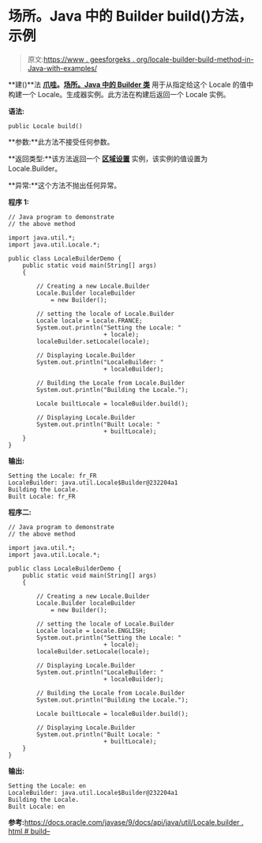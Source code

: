 # 场所。Java 中的 Builder build()方法，示例

> 原文:[https://www . geesforgeks . org/locale-builder-build-method-in-Java-with-examples/](https://www.geeksforgeeks.org/locale-builder-build-method-in-java-with-examples/)

**建()**法 **[爪哇](https://www.geeksforgeeks.org/java-util-package-java/)。[场所。Java 中的 Builder 类](https://www.geeksforgeeks.org/tag/java-locale-builder/)** 用于从指定给这个 Locale 的值中构建一个 Locale。生成器实例。此方法在构建后返回一个 Locale 实例。

**语法:**

```
public Locale build()

```

**参数:**此方法不接受任何参数。

**返回类型:**该方法返回一个 **[区域设置](https://www.geeksforgeeks.org/java-util-locale-class-java-set-1/)** 实例，该实例的值设置为 Locale.Builder。

**异常:**这个方法不抛出任何异常。

**程序 1:**

```
// Java program to demonstrate
// the above method

import java.util.*;
import java.util.Locale.*;

public class LocaleBuilderDemo {
    public static void main(String[] args)
    {

        // Creating a new Locale.Builder
        Locale.Builder localeBuilder
            = new Builder();

        // setting the locale of Locale.Builder
        Locale locale = Locale.FRANCE;
        System.out.println("Setting the Locale: "
                           + locale);
        localeBuilder.setLocale(locale);

        // Displaying Locale.Builder
        System.out.println("LocaleBuilder: "
                           + localeBuilder);

        // Building the Locale from Locale.Builder
        System.out.println("Building the Locale.");

        Locale builtLocale = localeBuilder.build();

        // Displaying Locale.Builder
        System.out.println("Built Locale: "
                           + builtLocale);
    }
}
```

**输出:**

```
Setting the Locale: fr_FR
LocaleBuilder: java.util.Locale$Builder@232204a1
Building the Locale.
Built Locale: fr_FR

```

**程序二:**

```
// Java program to demonstrate
// the above method

import java.util.*;
import java.util.Locale.*;

public class LocaleBuilderDemo {
    public static void main(String[] args)
    {

        // Creating a new Locale.Builder
        Locale.Builder localeBuilder
            = new Builder();

        // setting the locale of Locale.Builder
        Locale locale = Locale.ENGLISH;
        System.out.println("Setting the Locale: "
                           + locale);
        localeBuilder.setLocale(locale);

        // Displaying Locale.Builder
        System.out.println("LocaleBuilder: "
                           + localeBuilder);

        // Building the Locale from Locale.Builder
        System.out.println("Building the Locale.");

        Locale builtLocale = localeBuilder.build();

        // Displaying Locale.Builder
        System.out.println("Built Locale: "
                           + builtLocale);
    }
}
```

**输出:**

```
Setting the Locale: en
LocaleBuilder: java.util.Locale$Builder@232204a1
Building the Locale.
Built Locale: en

```

**参考:**[https://docs.oracle.com/javase/9/docs/api/java/util/Locale.builder . html # build–](https://docs.oracle.com/javase/9/docs/api/java/util/Locale.Builder.html#build--)